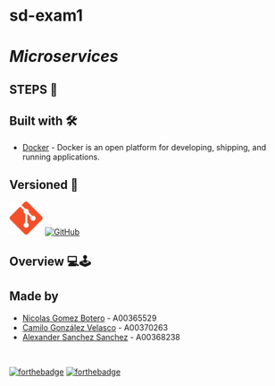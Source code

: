 # sd-exam1


# <b> *Microservices* </b>



## <b> STEPS </b> 📄





## <b> Built with </b> 🛠


+ [Docker](https://www.docker.com/) - Docker is an open platform for developing, shipping, and running applications.


## **Versioned** 📌

<div style="text-align: left">
    <a href="https://git-scm.com/" target="_blank"> <img src="https://raw.githubusercontent.com/devicons/devicon/2ae2a900d2f041da66e950e4d48052658d850630/icons/git/git-original.svg" height="60" width = "60" alt="Git"></a> 
    <a href="https://github.com/" target="_blank"> <img src="https://img.icons8.com/fluency-systems-filled/344/ffffff/github.png" height="60" width = "60" alt="GitHub"></a>
</div>


## <b> Overview </b> 💻🕹




## <b> Made by </b>


+ [Nicolas Gomez Botero](https://github.com/nicolasg1911 "Nicolas G.") - A00365529
+ [Camilo González Velasco](https://github.com/camilogonzalez7424 "Camilo G.") - A00370263
+ [Alexander Sanchez Sanchez](https://github.com/alexandersanchezjr "Alex S.") - A00368238




<br>



[![forthebadge](https://forthebadge.com/images/badges/docker-container.png)](https://forthebadge.com)
[![forthebadge](https://forthebadge.com/images/badges/built-with-love.svg)](https://forthebadge.com)


